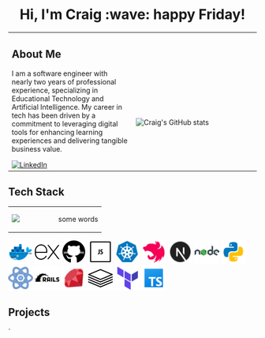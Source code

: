 <h1 align='center'>
    Hi, I'm Craig :wave: happy Friday!
</h1>
<table class="images" width="100%"  style="border:0px solid white; width:100%;">
    <tr style="border: 0px;">
      <td width="50%" style="border:0px; width:50%">
        <h2><strong>About Me</strong></h2>
        <p>
          I am a software engineer with nearly two years of professional experience, specializing in Educational Technology and Artificial Intelligence. My career in tech has been driven by a commitment to leveraging digital tools for enhancing learning experiences and delivering tangible business value.
        </p>
        <a href="https://www.linkedin.com/in/craig-norford-9a33838a/" align="center">
          <img align="center" alt="LinkedIn" src="https://img.shields.io/badge/linkedin-%230077B5.svg?style=for-the-badge&logo=linkedin&logoColor=white"/>
        </a>
      </td>
      <td width="50%" style="border:0px; width:50%">
        <br><br><br><br><br>
        <img src="https://github-readme-stats.vercel.app/api?username=craigdoescode" alt="Craig's GitHub stats">
      </td>
    </tr>
</table>

<div>
  <h2><strong>Tech Stack</strong></h2>
  <table class="images" width="100%"  style="border:0px solid white; width:100%;">
    <tr style="border: 0px;">
        <td width="50%" style="border:0px; width:50%">
            <img src="https://github-readme-stats.vercel.app/api/top-langs/?username=craigdoescode">
        </td>
        <td width="50%" style="border:0px; width:50%">
            <p float="right"> some words</p>
        </td>
    </tr>
  </table>
  <p float="left">
      <img src="images/docker.png" alt="Docker" width="50" height="50" />
      <img src="images/express.png" alt="Express" width="50" height="50" />
      <img src="images/github.png" alt="Github" width="50" height="50" />
      <img src="images/javascript.png" alt="Javascript" width="50" height="50" />
      <img src="images/kubernetes.png" alt="Kubernetes" width="50" height="50" />
      <img src="images/nestJS.png" alt="NestJS" width="50" height="50" />
      <img src="images/nextjs.png" alt="NextJS" width="50" height="50" />
      <img src="images/nodejs.png" alt="NodeJS" width="50" height="50" />
      <img src="images/python.png" alt="Python" width="50" height="50" />
      <img src="images/react.png" alt="React" width="50" height="50" />
      <img src="images/ruby-on-rails.png" alt="Ruby on Rails" width="50" height="50" />
      <img src="images/ruby.png" alt="Ruby" width="50" height="50" />
      <img src="images/tech-stack.png" alt="Tech Stack" width="50" height="50" />
      <img src="images/terraform.png" alt="Terraform" width="50" height="50" />
      <img src="images/typescript.png" alt="Typescript" width="50" height="50" />
  </p>

  <h2><strong>Projects</strong></h2>

</div>
`
